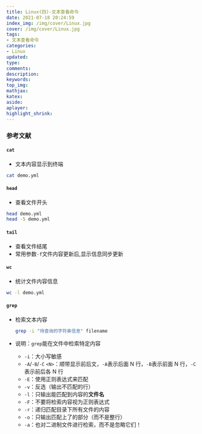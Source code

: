 ```yaml
---
title: Linux(四)-文本查看命令
date: 2021-07-18 20:24:59
index_img: /img/cover/Linux.jpg
cover: /img/cover/Linux.jpg
tags:
- 文本查看命令
categories:
- Linux
updated:
type:
comments:
description:
keywords:
top_img:
mathjax:
katex:
aside:
aplayer:
highlight_shrink:
---
```


### 参考文献

#### `cat`

* 文本内容显示到终端

```sh
cat demo.yml
```

#### `head`

* 查看文件开头

```sh
head demo.yml
head -5 demo.yml
```

#### `tail`

* 查看文件结尾
* 常用参数`-f`文件内容更新后,显示信息同步更新

#### `wc`

* 统计文件内容信息

```sh
wc -l demo.yml
```

#### `grep`

* 检索文本内容

  ```sh
  grep -i "待查询的字符串信息" filename
  ```

* 说明：`grep`能在文件中检索特定内容

  - `-i`：大小写敏感
  - `-A`/`-B`/`-C` `<N>`：顺带显示前后文，`-A`表示后面 N 行，`-B`表示前面 N 行，`-C`表示前后各 N 行
  - `-E`：使用正则表达式来匹配
  - `-v`：反选（输出不匹配的行）
  - `-l`：只输出能匹配到内容的**文件名**
  - `-F`：不要将检索内容视为正则表达式
  - `-r`：递归匹配目录下所有文件的内容
  - `-o`：只输出匹配上了的部分（而不是整行）
  - `-a`：也对二进制文件进行检索，而不是忽略它们！



